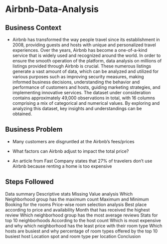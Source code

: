 # Airbnb-Data-Analysis
## Business Context
- Airbnb has transformed the way people travel since its establishment in 2008, providing guests and hosts with unique and personalized travel experiences. Over the years, Airbnb has become a one-of-a-kind service that is widely used and recognized around the world. In order to ensure the smooth operation of the platform, data analysis on millions of listings provided through Airbnb is crucial. These numerous listings generate a vast amount of data, which can be analyzed and utilized for various purposes such as improving security measures, making informed business decisions, understanding the behavior and performance of customers and hosts, guiding marketing strategies, and implementing innovative services. The dataset under consideration contains approximately 49,000 observations in total, with 16 columns comprising a mix of categorical and numerical values. By exploring and analyzing this dataset, key insights and understandings can be obtained.

## Business Problem
- Many customers are disgruntled at the Airbnb’s fees/prices

- What factors can Airbnb adjust to impact the total price?

- An article from Fast Company states that 27% of travelers don’t use Airbnb because renting a home is too expensive

## Steps Followed

Data summary
Descriptive stats
Missing Value analysis
Which Neighborhood group has the maximum count
Maximum and Minimum Booking for the rooms
Price-wise room selection analysis
Best place according to price and availability 
Month that has received the highest review
Which neighborhood group has the most average reviews
Stats for top 10 neighborhoods According to the host count
Which is most expensive and why 
which neighborhood has the least price with their room type
Which hosts are busiest and why
percentage of room types offered by the top 10 busiest host
Location spot and room type per location
Conclusion

